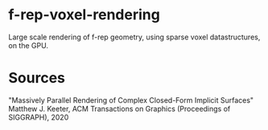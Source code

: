 # f-rep-voxel-rendering
Large scale rendering of f-rep geometry, using sparse voxel datastructures, on the GPU.

# Sources

"Massively Parallel Rendering of Complex Closed-Form Implicit Surfaces"
Matthew J. Keeter, ACM Transactions on Graphics (Proceedings of SIGGRAPH), 2020